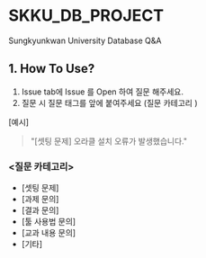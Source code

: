 # SKKU_DB_PROJECT
Sungkyunkwan University Database Q&amp;A  


## 1. How To Use?
1. Issue tab에 Issue 를 Open 하여 질문 해주세요.
2. 질문 시 질문 태그를 앞에 붙여주세요 (질문 카테고리 )

[예시]
> "[셋팅 문제] 오라클 설치 오류가 발생했습니다."
### <질문 카테고리>
- [셋팅 문제]  
- [과제 문의]  
- [결과 문의]  
- [툴 사용법 문의]  
- [교과 내용 문의]  
- [기타]

